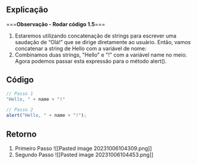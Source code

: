 ## Explicação
===**Observação - Rodar código 1.5**===
1. Estaremos utilizando concatenação de strings para escrever uma saudação de “Olá!” que se dirige diretamente ao usuário. Então, vamos concatenar a string de Hello com a variável de nome:
2. Combinamos duas strings, "Hello" e "!" com a variável name no meio. Agora podemos passar esta expressão para o método alert().
## Código
```js
// Passo 1
"Hello, " + name + "!"

// Passo 2
alert("Hello, " + name + "!");
```
## Retorno
1. Primeiro Passo
 ![[Pasted image 20231006104309.png]]
2. Segundo Passo
![[Pasted image 20231006104453.png]]


  